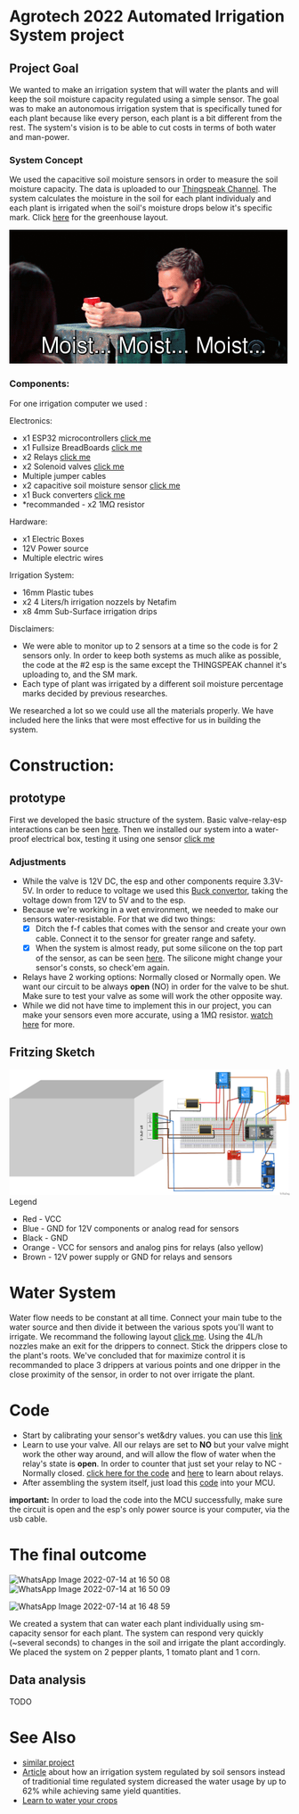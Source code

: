 # Agrotech 2022 Automated Irrigation System project
## Project Goal
We wanted to make an irrigation system that will water the plants and will keep the soil moisture capacity regulated using a simple sensor.
The goal was to make an autonomous irrigation system that is specifically tuned for each plant because like every person, each plant is a bit different from the rest. The system's vision is to be able to cut costs in terms of both water and man-power.

### System Concept
We used the capacitive soil moisture sensors in order to measure the soil moisture capacity. The data is uploaded to our [Thingspeak Channel](https://thingspeak.com/channels/1757836). The system calculates the moisture in the soil for each plant individualy and each plant is irrigated when the soil's moisture drops below it's specific mark. Click [here](https://github.com/vitoska26/agrotech_project/blob/main/Extras/Project%20Sketch.pdf) for the greenhouse layout.

![](https://github.com/vitoska26/agrotech_project/blob/main/Extras/73TI.gif)

### Components:


For one irrigation computer we used :

Electronics:

* x1 ESP32 microcontrollers [click me](https://randomnerdtutorials.com/getting-started-with-esp32/)
* x1 Fullsize BreadBoards [click me](https://learn.sparkfun.com/tutorials/how-to-use-a-breadboard)
* x2 Relays [click me](https://randomnerdtutorials.com/esp32-relay-module-ac-web-server/)
* x2 Solenoid valves [click me](https://bc-robotics.com/tutorials/controlling-a-solenoid-valve-with-arduino/)
* Multiple jumper cables
* x2 capacitive soil moisture sensor [click me](https://esp32io.com/tutorials/esp32-soil-moisture-sensor)
* x1 Buck converters [click me](https://www.youtube.com/watch?v=TNR57IjVplY)
* *recommanded - x2 1MΩ resistor  

Hardware:

* x1 Electric Boxes
* 12V Power source
* Multiple electric wires

Irrigation System:

* 16mm Plastic tubes 
* x2 4 Liters/h irrigation nozzels by Netafim
* x8 4mm Sub-Surface irrigation drips

Disclaimers:
* We were able to monitor up to 2 sensors at a time so the code is for 2 sensors only. In order to keep both systems as much alike as possible, the code at the #2 esp is the same except the THINGSPEAK channel it's uploading to, and the SM mark.
* Each type of plant was irrigated by a different soil moisture percentage marks decided by previous researches.

We researched a lot so we could use all the materials properly. We have included here the links that were most effective for us in building the system.

# Construction:

## prototype
First we developed the basic structure of the system. Basic valve-relay-esp interactions can be seen [here](https://github.com/vitoska26/agrotech_project/blob/main/Images/basic%20circuit.jpeg).
Then we installed our system into a water-proof electrical box, testing it using one sensor [click me](https://github.com/vitoska26/agrotech_project/blob/main/Images/first%20prototype.jpeg)
### Adjustments
* While the valve is 12V DC, the esp and other components require 3.3V-5V. In order to reduce to voltage we used this [Buck convertor](https://www.youtube.com/watch?v=TNR57IjVplY), taking the voltage down from 12V to 5V and to the esp.
* Because we're working in a wet environment, we needed to make our sensors water-resistable. For that we did two things:
  - [x] Ditch the f-f cables that comes with the sensor and create your own cable. Connect it to the sensor for greater range and safety. 
  - [x] When the system is almost ready, put some silicone on the top part of the sensor, as can be seen [here](https://github.com/vitoska26/agrotech_project/blob/main/Images/Corn%20Plant.jpeg). The silicone might change your sensor's consts, so check'em again.
* Relays have 2 working options: Normally closed or Normally open. We want our circuit to be always **open** (NO) in order for the valve to be shut. Make sure to test your valve as some will work the other opposite way. 
* While we did not have time to implement this in our project, you can make your sensors even more accurate, using a 1MΩ resistor. [watch here](https://www.youtube.com/watch?v=IGP38bz-K48&t=1s) for more. 

## Fritzing Sketch
![](https://github.com/vitoska26/agrotech_project/blob/main/Extras/fritzing_bb.png)
Legend
  * Red - VCC
  * Blue - GND for 12V components or analog read for sensors
  * Black - GND
  * Orange - VCC for sensors and analog pins for relays (also yellow)
  * Brown - 12V power supply or GND for relays and sensors
# Water System
Water flow needs to be constant at all time. Connect your main tube to the water source and then divide it between the various spots you'll want to irrigate. We recommand the following layout [click me](https://github.com/vitoska26/agrotech_project/blob/main/Images/irrigation%20layout.jpeg).
Using the 4L/h nozzles make an exit for the drippers to connect. Stick the drippers close to the plant's roots. We've concluded that for maximize control it is recommanded to place 3 drippers at various points and one dripper in the close proximity of the sensor, in order to not over irrigate the plant.

# Code
* Start by calibrating your sensor's wet&dry values. you can use this [link](https://github.com/vitoska26/agrotech_project/blob/main/Code/soil_moisture_sensor_calibrating.ino)
* Learn to use your valve. All our relays are set to **NO** but your valve might work the other way around, and will allow the flow of water when the relay's state is **open**. In order to counter that just set your relay to NC - Normally closed. [click here for the code](https://github.com/vitoska26/agrotech_project/blob/main/Code/RELAY_sketch.ino) and [here](https://www.youtube.com/watch?v=zIHPogas1cU) to learn about relays.  
* After assembling the system itself, just load this [code](https://github.com/vitoska26/agrotech_project/blob/main/Code/Sensor_Controlled_Irrigation_System.ino) into your MCU. 

**important:** In order to load the code into the MCU successfully, make sure the circuit is open and the esp's only power source is your computer, via the usb cable. 

# The final outcome

![WhatsApp Image 2022-07-14 at 16 50 08](https://user-images.githubusercontent.com/91986255/179002137-ef69bb09-e792-4f0a-be5d-d7007f262c5a.jpeg)
![WhatsApp Image 2022-07-14 at 16 50 09](https://user-images.githubusercontent.com/91986255/179002213-14f661ef-38e4-4d9a-a6d1-49d43fabdad2.jpeg)


![WhatsApp Image 2022-07-14 at 16 48 59](https://user-images.githubusercontent.com/91986255/179002364-831d9659-e40f-41da-9dff-58a7027fa39f.jpeg)

We created a system that can water each plant individually using sm-capacity sensor for each plant. The system can respond very quickly (~several seconds) to changes in the soil and irrigate the plant accordingly.
We placed the system on 2 pepper plants, 1 tomato plant and 1 corn.

## Data analysis
TODO

# See Also
* [similar project](https://www.researchgate.net/publication/332254393_AUTOMATIC_WATERING_DEVICE_FOR_TOMATO_USING_SOIL_MOISTURE_SENSOR)
* [Article](https://www.researchgate.net/publication/239848253_Irrigation_Scheduling_for_Green_Bell_Peppers_Using_Capacitance_Soil_Moisture_Sensors) about how an irrigation system regulated by soil sensors instead of traditionial time regulated system dicreased the water usage by up to 62% while achieving same yield quantities.
* [Learn to water your crops](https://www.delmhorst.com/blog/whats-the-ideal-moisture-level-for-soil-to-grow-crops) 
